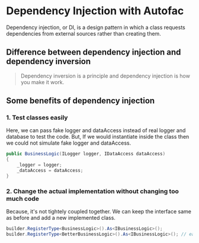 # Dependency Injection with Autofac
Dependency injection, or DI, is a design pattern in which a class requests dependencies from external sources rather than creating them.

## Difference between dependency injection and dependency inversion
> Dependency inversion is a principle and dependency injection is how you make it work.

## Some benefits of dependency injection

### 1. Test classes easily

Here, we can pass fake logger and dataAccess instead of real logger and database to test the code. But, If we would instantiate inside the class then we could not simulate fake logger and dataAccess.

```c#
public BusinessLogic(ILogger logger, IDataAccess dataAccess)
{
    _logger = logger;
    _dataAccess = dataAccess;
}
```

### 2. Change the actual implementation without changing too much code

Because, it's not tightely coupled together. We can keep the interface same as before and add a new implemented class.

```c#
builder.RegisterType<BusinessLogic>().As<IBusinessLogic>();
builder.RegisterType<BetterBusinessLogic>().As<IBusinessLogic>(); // easy to change the implementation
```
